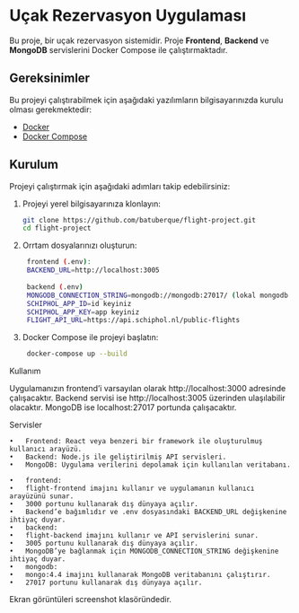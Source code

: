 # Uçak Rezervasyon Uygulaması

Bu proje, bir uçak rezervasyon sistemidir. Proje **Frontend**, **Backend** ve **MongoDB** servislerini Docker Compose ile çalıştırmaktadır.

## Gereksinimler

Bu projeyi çalıştırabilmek için aşağıdaki yazılımların bilgisayarınızda kurulu olması gerekmektedir:

- [Docker](https://www.docker.com/)
- [Docker Compose](https://docs.docker.com/compose/)

## Kurulum

Projeyi çalıştırmak için aşağıdaki adımları takip edebilirsiniz:

1. Projeyi yerel bilgisayarınıza klonlayın:

   ```bash
   git clone https://github.com/batuberque/flight-project.git
   cd flight-project
   
2. Orrtam dosyalarınızı oluşturun:
	
 	```bash
     frontend (.env):
     BACKEND_URL=http://localhost:3005
  
     backend (.env)
     MONGODB_CONNECTION_STRING=mongodb://mongodb:27017/ (lokal mongodb bağlantısı için bu url)
     SCHIPHOL_APP_ID=id keyiniz
     SCHIPHOL_APP_KEY=app keyiniz
     FLIGHT_API_URL=https://api.schiphol.nl/public-flights


4. Docker Compose ile projeyi başlatın:

    ```bash
     docker-compose up --build

Kullanım

Uygulamanızın frontend’i varsayılan olarak http://localhost:3000 adresinde çalışacaktır. Backend servisi ise http://localhost:3005 üzerinden ulaşılabilir olacaktır. MongoDB ise localhost:27017 portunda çalışacaktır.

Servisler

	•	Frontend: React veya benzeri bir framework ile oluşturulmuş kullanıcı arayüzü.
	•	Backend: Node.js ile geliştirilmiş API servisleri.
	•	MongoDB: Uygulama verilerini depolamak için kullanılan veritabanı.

	•	frontend:
	•	flight-frontend imajını kullanır ve uygulamanın kullanıcı arayüzünü sunar.
	•	3000 portunu kullanarak dış dünyaya açılır.
	•	Backend’e bağımlıdır ve .env dosyasındaki BACKEND_URL değişkenine ihtiyaç duyar.
	•	backend:
	•	flight-backend imajını kullanır ve API servislerini sunar.
	•	3005 portunu kullanarak dış dünyaya açılır.
	•	MongoDB’ye bağlanmak için MONGODB_CONNECTION_STRING değişkenine ihtiyaç duyar.
	•	mongodb:
	•	mongo:4.4 imajını kullanarak MongoDB veritabanını çalıştırır.
	•	27017 portunu kullanarak dış dünyaya açılır.

 Ekran görüntüleri screenshot klasöründedir.
